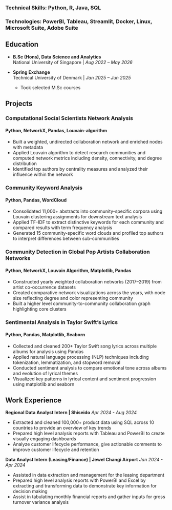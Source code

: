 ### Technical Skills: Python, R, Java, SQL  
### Technologies: PowerBI, Tableau, Streamlit, Docker, Linux, Microsoft Suite, Adobe Suite 

## Education
- **B.Sc (Hons), Data Science and Analytics**  
  National University of Singapore | _Aug 2022 – May 2026_

- **Spring Exchange**  
  Technical University of Denmark | _Jan 2025 – Jun 2025_  
  - Took selected M.Sc courses

## Projects
### Computational Social Scientists Network Analysis
#### Python, NetworkX, Pandas, Louvain-algorithm
- Built a weighted, undirected collaboration network and enriched nodes with metadata
- Applied Louvain algorithm to detect research communities and computed network metrics including density,
connectivity, and degree distribution
- Identified top authors by centrality measures and analyzed their influence within the network

### Community Keyword Analysis
#### Python, Pandas, WordCloud
- Consolidated 11,000+ abstracts into community-specific corpora using Louvain clustering assignments for
downstream text analysis
- Applied TF-IDF to extract distinctive keywords for each community and compared results with term frequency
analysis
- Generated 15 community-specific word clouds and profiled top authors to interpret differences between
sub-communities

### Community Detection in Global Pop Artists Collaboration Networks
#### Python, NetworkX, Louvain Algorithm, Matplotlib, Pandas
- Constructed yearly weighted collaboration networks (2017–2019) from artist co-occurrence datasets
- Created comparative network visualizations across the years, with node size reflecting degree and color
representing community
- Built a higher level community-to-community collaboration graph highlighting core clusters

### Sentimental Analysis in Taylor Swift’s Lyrics
#### Python, Pandas, Matplotlib, Seaborn
- Collected and cleaned 200+ Taylor Swift song lyrics across multiple albums for analysis using Pandas
- Applied natural language processing (NLP) techniques including tokenization, lemmatization, and stopword removal
- Conducted sentiment analysis to compare emotional tone across albums and evolution of lyrical themes
- Visualized key patterns in lyrical content and sentiment progression using matplotlib and seaborn


## Work Experience
**Regional Data Analyst Intern | Shiseido**
_Apr 2024 - Aug 2024_
- Extracted and cleaned 100,000+ product data using SQL across 10 countries to provide an
overview of key trends
- Prepared high level analysis reports with Tableau and PowerBI to create visually engaging
dashboards
- Analyze customer lifecycle performance, give actionable comments to improve customer
lifecycle and retention

**Data Analyst Intern (Leasing/Finance) | Jewel Changi Airport**
_Jan 2024 - Apr 2024_
- Assisted in data extraction and management for the leasing department
- Prepared high level analysis reports with PowerBI and Excel by extracting and transforming
data to demonstrate key information for decision making
- Assist in tabulating monthly financial reports and gather inputs for gross turnover variance
analysis


